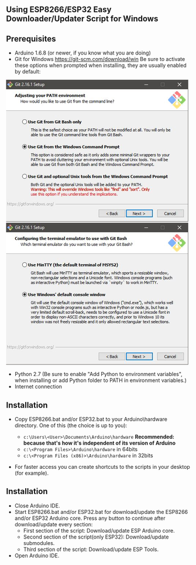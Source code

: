 Using ESP8266/ESP32 Easy Downloader/Updater Script for Windows
-----------------

Prerequisites
-----------------
-  Arduino 1.6.8 (or newer, if you know what you are doing)
-  Git for Windows https://git-scm.com/download/win Be sure to activate these options when prompted when installing, they are usually enabled by default:

![Options 1](/images/OPT1.JPG)
![Options 2](/images/OPT2.JPG)

-  Python 2.7 (Be sure to enable "Add Python to environment variables", when installing or add Python folder to PATH in environment variables.)
-  Internet connection

Installation
-----------------
-  Copy ESP8266.bat and/or ESP32.bat to your Arduino\hardware directory. One of this (the choice is up to you):
	* ``c:\Users\<User>\Documents\Arduino\hardware`` **Recommended: because that's how it's independent of its version of Arduino**
	* ``c:\<Program Files>\Arduino\hardware`` in 64bits
	* ``c:\<Program Files (x86)>\Arduino\hardware`` in 32bits

-  For faster access you can create shortcuts to the scripts in your desktop (for example).

Installation
-----------------
-  Close Arduino IDE.
-  Start ESP8266.bat and/or ESP32.bat for download/update the ESP8266 and/or ESP32 Arduino core. Press any button to continue after download/update every section:
	* First section of the script: Download/update ESP Arduino core.
	* Second section of the script(only ESP32): Download/update submodules.
	* Third section of the script: Download/update ESP Tools.
-  Open Arduino IDE.
